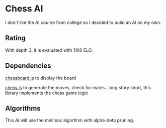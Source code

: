 
# Chess AI

 I don't like the AI course from college so I decided to build an AI on my own.

## Rating

 With depth 3, it is evaluated with 1100 ELO.

## Dependencies

[chessboard.js](https://chessboardjs.com/index.html) to display the board

[chess.js](https://github.com/jhlywa/chess.js) to generate the moves, check for mates...long story short, this library implements the chess game logic


## Algorithms

This AI will use the minimax algortihm with alpha-beta pruning.

